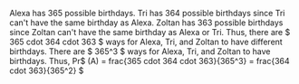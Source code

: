 Alexa has 365 possible birthdays.
Tri has 364 possible birthdays since Tri can't have the same birthday as Alexa.
Zoltan has 363 possible birthdays since Zoltan can't have the same birthday as Alexa or Tri.
Thus, there are $ 365 cdot 364 cdot 363 $ ways for Alexa, Tri, and Zoltan to have different birthdays.
There are $ 365^3 $ ways for Alexa, Tri, and Zoltan to have birthdays.
Thus, Pr$ (A) = frac{365 cdot 364 cdot 363}{365^3} = frac{364 cdot 363}{365^2} $
